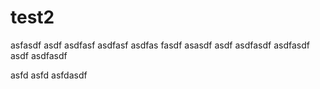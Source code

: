 # test2

asfasdf
asdf
asdfasf
asdfasf
asdfas
fasdf
asasdf
asdf
asdfasdf
asdfasdf
asdf
asdfasdf

asfd
asfd
asfdasdf
